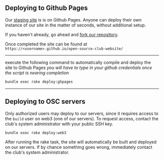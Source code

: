 ## Deploying to Github Pages


Our [staging site](https://osuosc.github.io/open-source-club-website/) is is on Github Pages.
Anyone can deploy their own instance of our site in the matter of seconds, without additional setup.

If you haven't already, go ahead and [fork our repository](https://help.github.com/articles/fork-a-repo/).


Once completed the site can be found at `https://<username>.github.io/open-source-club-website/`


---

execute the following command to automatically compile and deploy the site to Github Pages
*you will have to type in your github credentials once the script is nearing completion*

```bash
bundle exec rake deploy:ghpages
```

---


## Deploying to OSC servers

Only authorized users may deploy to our servers, since it requires access to the
`build` user on web3 (one of our servers). To request access, contact the club's
system administrator with your public SSH key.


```bash
bundle exec rake deploy:web3
```

After running the rake task, the site will automatically be built and deployed
on our servers. If by chance something goes wrong, immediately contact the
club's system administrator.
